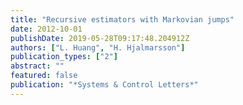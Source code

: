 ```yaml
---
title: "Recursive estimators with Markovian jumps"
date: 2012-10-01
publishDate: 2019-05-28T09:17:48.204912Z
authors: ["L. Huang", "H. Hjalmarsson"]
publication_types: ["2"]
abstract: ""
featured: false
publication: "*Systems & Control Letters*"
---
```


